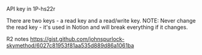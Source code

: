API key in 1P-hs22r

There are two keys - a read key and a read/write key.
NOTE: Never change the read key - it's used in Notion and will break everything if it changes.

R2 notes https://gist.github.com/johnspurlock-skymethod/6027c81953f81aa535d889d86a1061ba

